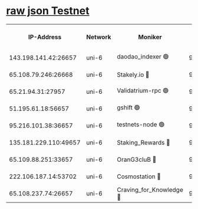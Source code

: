 [raw json Testnet](https://rpc-check.junot.stavr.tech/junot/rpc-junot-result.json)
=


<table><tr><th>IP-Address</th><th>Network</th><th>Moniker</th><th>Latest Block Height</th><th>Earliest Block Height</th><th>Catching Up</th><th>Tx Index</th><th>Voting Power</th><th>Scan Time</th></tr><tr><td>143.198.141.42:26657</td><td>uni-6</td><td>daodao_indexer 🟢</td><td>9348144</td><td>1</td><td>False</td><td>off</td><td>0</td><td>2024-03-29T20:40:12.862966659UTC</td></tr><tr><td>65.108.79.246:26668</td><td>uni-6</td><td>Stakely.io 🔴</td><td>9348139</td><td>1570872</td><td>False</td><td>on</td><td>11</td><td>2024-03-29T20:39:55.005401616UTC</td></tr><tr><td>65.21.94.31:27957</td><td>uni-6</td><td>Validatrium-rpc 🟢</td><td>9348137</td><td>2943363</td><td>False</td><td>on</td><td>0</td><td>2024-03-29T20:39:50.637008124UTC</td></tr><tr><td>51.195.61.18:56657</td><td>uni-6</td><td>gshift 🟢</td><td>9348132</td><td>7691417</td><td>False</td><td>on</td><td>0</td><td>2024-03-29T20:39:36.699357723UTC</td></tr><tr><td>95.216.101.38:36657</td><td>uni-6</td><td>testnets-node 🟢</td><td>9348140</td><td>8116304</td><td>False</td><td>on</td><td>0</td><td>2024-03-29T20:39:57.384753748UTC</td></tr><tr><td>135.181.229.110:49657</td><td>uni-6</td><td>Staking_Rewards 🔴</td><td>9348146</td><td>8388763</td><td>False</td><td>on</td><td>1008</td><td>2024-03-29T20:40:17.564108740UTC</td></tr><tr><td>65.109.88.251:33657</td><td>uni-6</td><td>OranG3cluB 🔴</td><td>9348146</td><td>8418953</td><td>False</td><td>on</td><td>11</td><td>2024-03-29T20:40:17.230078795UTC</td></tr><tr><td>222.106.187.14:53702</td><td>uni-6</td><td>Cosmostation 🔴</td><td>9348136</td><td>9204626</td><td>False</td><td>on</td><td>109013</td><td>2024-03-29T20:39:48.270586193UTC</td></tr><tr><td>65.108.237.74:26657</td><td>uni-6</td><td>Craving_for_Knowledge 🔴</td><td>9348142</td><td>9330299</td><td>False</td><td>on</td><td>9004</td><td>2024-03-29T20:40:07.935162573UTC</td></tr></table>